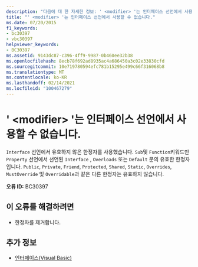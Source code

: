 ```yaml
---
description: "다음에 대 한 자세한 정보: ' <modifier> '는 인터페이스 선언에서 사용할 수 없습니다."
title: "' <modifier> '는 인터페이스 선언에서 사용할 수 없습니다."
ms.date: 07/20/2015
f1_keywords:
- bc30397
- vbc30397
helpviewer_keywords:
- BC30397
ms.assetid: 9143dc87-c396-4ff9-9987-0b460ee32b38
ms.openlocfilehash: 8ecb78f692ad8935ac4a686450a3c02e33830cfd
ms.sourcegitcommit: 10e719780594efc781b15295e499c66f316068b8
ms.translationtype: MT
ms.contentlocale: ko-KR
ms.lasthandoff: 02/14/2021
ms.locfileid: "100467279"
---
```

# <a name="modifier-is-not-valid-on-an-interface-declaration"></a>' \<modifier> '는 인터페이스 선언에서 사용할 수 없습니다.

`Interface` 선언에서 유효하지 않은 한정자를 사용했습니다. `Sub`및 `Function`키워드만 `Property` 선언에서 선언된 `Interface` , `Overloads` 또는 `Default` 문의 유효한 한정자입니다. `Public`, `Private`, `Friend`, `Protected`, `Shared`, `Static`, `Overrides`, `MustOverride` 및 `Overridable`과 같은 다른 한정자는 유효하지 않습니다.  
  
 **오류 ID:** BC30397  
  
## <a name="to-correct-this-error"></a>이 오류를 해결하려면  
  
- 한정자를 제거합니다.  
  
## <a name="see-also"></a>추가 정보

- [인터페이스(Visual Basic)](../programming-guide/language-features/interfaces/index.md)

